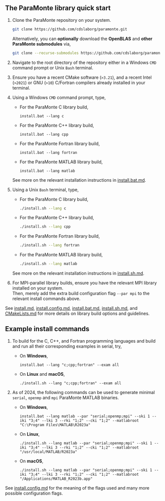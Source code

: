 ## The ParaMonte library quick start

1.  Clone the ParaMonte repository on your system.
    ```bash
    git clone https://github.com/cdslaborg/paramonte.git
    ```
    Alternatively, you can **optionally** download the **OpenBLAS** and **other ParaMonte submodules** via,
    ```bash
    git clone --recurse-submodules https://github.com/cdslaborg/paramonte.git
    ```

2.  Navigate to the root directory of the repository 
    either in a Windows `CMD` command prompt or Unix `Bash` terminal.
3.  Ensure you have a recent CMake software (`>3.21`), and a recent 
    Intel (`>2021`) or GNU (`>10`) C/Fortran compilers already installed in your terminal.
4.  Using a Windows `CMD` command prompt, type,
    +   For the ParaMonte C library build,
        ```batch
        install.bat --lang c
        ```
    +   For the ParaMonte C++ library build,
        ```batch
        install.bat --lang cpp
        ```
    +   For the ParaMonte Fortran library build,
        ```batch
        install.bat --lang fortran
        ```
    +   For the ParaMonte MATLAB library build,
        ```batch
        install.bat --lang matlab
        ```

    See more on the relevant installation instructions in [install.bat.md](./install.bat.md).    

5.  Using a Unix `Bash` terminal, type,
    +   For the ParaMonte C library build,
        ```bash
        ./install.sh --lang c
        ```
    +   For the ParaMonte C++ library build,
        ```bash
        ./install.sh --lang cpp
        ```
    +   For the ParaMonte Fortran library build,
        ```bash
        ./install.sh --lang fortran
        ```
    +   For the ParaMonte MATLAB library build,
        ```bash
        ./install.sh --lang matlab
        ```
    See more on the relevant installation instructions in [install.sh.md](./install.sh.md).  

4.  For MPI-parallel library builds, ensure you have the relevant MPI library installed on your system.  
    Then, merely add the extra build configuration flag `--par mpi` to the relevant install commands above.  

See 
[install.md](./install.md), 
[install.config.md](./install.config.md), 
[install.bat.md](./install.bat.md), 
[install.sh.md](./install.sh.md), and 
[CMakeLists.md](./CMakeLists.md) 
for more details on library build options and guidelines.  

## Example install commands  

1.  To build for the C, C++, and Fortran programming languages and build and run all their corresponding examples in serial, try, 
    +   On **Windows**,
        ```batch
        install.bat --lang "c;cpp;fortran" --exam all
        ```
    +   On **Linux** and **macOS**,
        ```batch
        ./install.sh --lang "c;cpp;fortran" --exam all
        ```

1.  As of 2024, the following commands can be used to generate 
    minimal `serial`, `openmp` and `mpi` ParaMonte MATLAB binaries.  
    +   On **Windows**,
        ```batch
        install.bat --lang matlab --par "serial;openmp;mpi" --ski 1 --iki "3;4" --lki 3 --rki "1;2" --cki "1;2" --matlabroot "C:\Program Files\MATLAB\R2023a"
        ```
    +   On **Linux**,
        ```batch
        ./install.sh --lang matlab --par "serial;openmp;mpi" --ski 1 --iki "3;4" --lki 3 --rki "1;2" --cki "1;2" --matlabroot "/usr/local/MATLAB/R2023a"
        ```
    +   On **macOS**,
        ```batch
        ./install.sh --lang matlab --par "serial;openmp;mpi" --ski 1 --iki "3;4" --lki 3 --rki "1;2" --cki "1;2" --matlabroot "/Applications/MATLAB_R2023b.app"
        ```

See [install.config.md](./install.config.md) for the meaning 
of the flags used and many more possible configuration flags.    